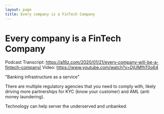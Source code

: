 ```yaml
---
layout: page
title: Every company is a FinTech Company
---
```


# Every company is a FinTech Company

Podcast Transcript: https://a16z.com/2020/01/21/every-company-will-be-a-fintech-company/
Video: https://www.youtube.com/watch?v=DjUMfhT0o64

"Banking infrastructure as a service"

There are multiple regulatory agencies that you need to comply with, likely driving more partnerships for KYC (know your customer) and AML (anti money laundering).

Technology can help server the underserved and unbanked.
